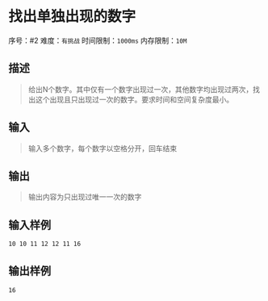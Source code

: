# 找出单独出现的数字

序号：#2 难度：`有挑战`  时间限制：`1000ms`  内存限制：`10M`

## 描述

> 给出N个数字。其中仅有一个数字出现过一次，其他数字均出现过两次，找出这个出现且只出现过一次的数字。要求时间和空间复杂度最小。


## 输入

> 输入多个数字，每个数字以空格分开，回车结束


## 输出

> 输出内容为只出现过唯一一次的数字


## 输入样例
```bash
10 10 11 12 12 11 16
```


## 输出样例

```bash
16
```








